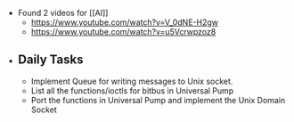 - Found 2 videos for [[AI]]
	- https://www.youtube.com/watch?v=V_0dNE-H2gw
	- https://www.youtube.com/watch?v=u5Vcrwpzoz8
- ## Daily Tasks
	- Implement Queue for writing messages to Unix socket.
	- List all the functions/ioctls for bitbus in Universal Pump
	- Port the functions in Universal Pump and implement the Unix Domain Socket